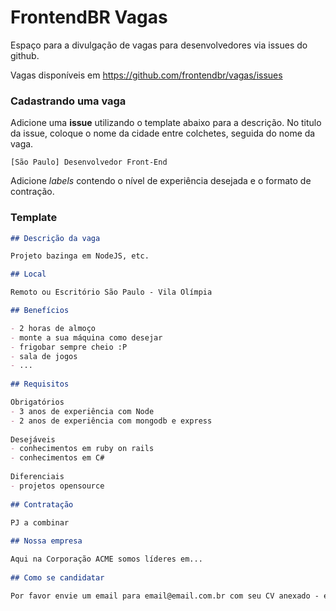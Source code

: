 # FrontendBR Vagas

Espaço para a divulgação de vagas para desenvolvedores via issues do github.

Vagas disponíveis em https://github.com/frontendbr/vagas/issues

### Cadastrando uma vaga

Adicione uma **issue** utilizando o template abaixo para a descrição. No titulo da issue, coloque o nome da cidade entre colchetes, seguida do nome da vaga.

`[São Paulo] Desenvolvedor Front-End`

Adicione _labels_ contendo o nível de experiência desejada e o formato de contração. 

### Template
```markdown
## Descrição da vaga

Projeto bazinga em NodeJS, etc.

## Local

Remoto ou Escritório São Paulo - Vila Olímpia

## Benefícios

- 2 horas de almoço
- monte a sua máquina como desejar
- frigobar sempre cheio :P
- sala de jogos
- ...
 
## Requisitos

Obrigatórios
- 3 anos de experiência com Node
- 2 anos de experiência com mongodb e express
  
Desejáveis
- conhecimentos em ruby on rails
- conhecimentos em C#
  
Diferenciais
- projetos opensource
 
## Contratação

PJ a combinar
 
## Nossa empresa

Aqui na Corporação ACME somos líderes em...
 
## Como se candidatar

Por favor envie um email para email@email.com.br com seu CV anexado - enviar no assunto: Vaga NodeJS
```
